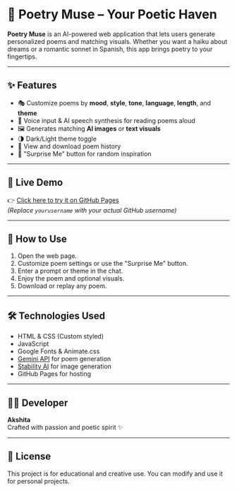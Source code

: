 # 🌸 Poetry Muse – Your Poetic Haven

**Poetry Muse** is an AI-powered web application that lets users generate personalized poems and matching visuals. Whether you want a haiku about dreams or a romantic sonnet in Spanish, this app brings poetry to your fingertips.

---

## ✨ Features

- 🎭 Customize poems by **mood**, **style**, **tone**, **language**, **length**, and **theme**
- 🎤 Voice input & AI speech synthesis for reading poems aloud
- 🖼️ Generates matching **AI images** or **text visuals**
- 🌗 Dark/Light theme toggle
- 📜 View and download poem history
- 🎲 "Surprise Me" button for random inspiration

---

## 🚀 Live Demo

👉 [Click here to try it on GitHub Pages](https://yourusername.github.io/poetry-muse/)  
*(Replace `yourusername` with your actual GitHub username)*

---

## 📂 How to Use

1. Open the web page.
2. Customize poem settings or use the "Surprise Me" button.
3. Enter a prompt or theme in the chat.
4. Enjoy the poem and optional visuals.
5. Download or replay any poem.

---

## 🛠️ Technologies Used

- HTML & CSS (Custom styled)
- JavaScript
- Google Fonts & Animate.css
- [Gemini API](https://ai.google.dev/) for poem generation
- [Stability AI](https://stability.ai/) for image generation
- GitHub Pages for hosting

---

## 👩‍💻 Developer

**Akshita**  
Crafted with passion and poetic spirit ✨

---

## 📜 License

This project is for educational and creative use. You can modify and use it for personal projects.

